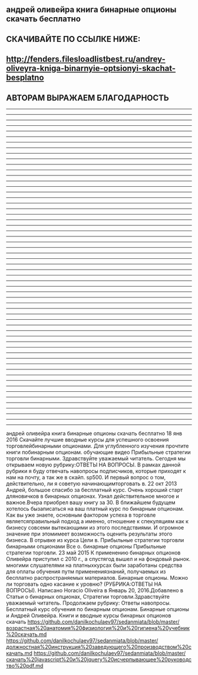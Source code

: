андрей оливейра книга бинарные опционы скачать бесплатно
--------------------------------------------------
СКАЧИВАЙТЕ ПО ССЫЛКЕ НИЖЕ:
--------------------------------------------------
http://fenders.filesloadlistbest.ru/andrey-oliveyra-kniga-binarnyie-optsionyi-skachat-besplatno
--------------------------------------------------
АВТОРАМ ВЫРАЖАЕМ БЛАГОДАРНОСТЬ
--------------------------------------------------
--------------------------------------------------
--------------------------------------------------
--------------------------------------------------
--------------------------------------------------
--------------------------------------------------
--------------------------------------------------
--------------------------------------------------
--------------------------------------------------
--------------------------------------------------
--------------------------------------------------
--------------------------------------------------
--------------------------------------------------
--------------------------------------------------
--------------------------------------------------
--------------------------------------------------
--------------------------------------------------
--------------------------------------------------
--------------------------------------------------
--------------------------------------------------
--------------------------------------------------
--------------------------------------------------
--------------------------------------------------
--------------------------------------------------
--------------------------------------------------
--------------------------------------------------
--------------------------------------------------
--------------------------------------------------
--------------------------------------------------
--------------------------------------------------
--------------------------------------------------
--------------------------------------------------
--------------------------------------------------
--------------------------------------------------
--------------------------------------------------
--------------------------------------------------
--------------------------------------------------
--------------------------------------------------
--------------------------------------------------
--------------------------------------------------
--------------------------------------------------
--------------------------------------------------
--------------------------------------------------
--------------------------------------------------
--------------------------------------------------
--------------------------------------------------
--------------------------------------------------
--------------------------------------------------
--------------------------------------------------
--------------------------------------------------
--------------------------------------------------
--------------------------------------------------
--------------------------------------------------
--------------------------------------------------
--------------------------------------------------
--------------------------------------------------
--------------------------------------------------
--------------------------------------------------
--------------------------------------------------
андрей оливейра книга бинарные опционы скачать бесплатно 18 янв 2016  Скачайте лучшие вводные курсы для успешного освоения торговлейбинарными опционами. Для углубленного изучения прочтите книги побинарным опционам. обучающие видео  Прибыльные стратегии торговли бинарными. Здравствуйте уважаемый читатель. Сегодня мы открываем новую рубрику:ОТВЕТЫ НА ВОПРОСЫ. В рамках данной рубрики я буду отвечать навопросы подписчиков, которые приходят к нам на почту, а так же в скайп. sp500. И первый вопрос о том, действительно, ли я советую начинающимторговать в. 22 окт 2013  Андрей, большое спасибо за бесплатный курс. Очень хороший старт дляновичков в бинарных опционах. Узнал действительное многое и важное.Вчера приобрел вашу книгу за 30. В ближайшем будущем хотелось бызаписаться на ваш платный курс по бинарным опционам. Как вы уже знаете, основным фактором успеха в торговле являетсяправильный подход  а именно, отношение к спекуляциям как к бизнесу совсеми вытекающими из этого последствиями. И огромное значение при этомимеет возможность оценить результаты этого бизнеса. В отрывке из курса Цели в. Прибыльные стратегии торговли бинарными опционами  Все о. бинарные опционы  Прибыльные стратегии торговли. 23 май 2015  К применению бинарных опционов Оливейра приступил с 2010 г., а спустягод вышел и на фондовый рынок.  многими слушателями на платныхкурсах были заработаны средства для оплаты обучения путм применениязнаний, получаемых из бесплатно распространяемых материалов.
Бинарные опционы. Можно ли торговать одно касание к уровню? (РУБРИКА:ОТВЕТЫ НА ВОПРОСЫ). Написано Horacio Oliveira в Январь 20, 2016.Добавлено в Статьи о бинарных опционах, Стратегии торговли.Здравствуйте уважаемый читатель. Продолжаем рубрику: Ответы навопросы. Бесплатный курс обучения по бинарным опционам. Бинарные опционы и Андрей Оливейра. Книги и вводные курсы бинарных опционов скачать
https://github.com/danilkochulaev97/sedanmiata/blob/master/возрастная%20анатомия%20физиология%20и%20гигиена%20учебник%20скачать.md
https://github.com/danilkochulaev97/sedanmiata/blob/master/должностная%20инструкция%20заведующего%20производством%20скачать.md
https://github.com/danilkochulaev97/sedanmiata/blob/master/скачать%20javascript%20и%20jquery%20исчерпывающее%20руководство%20pdf.md
